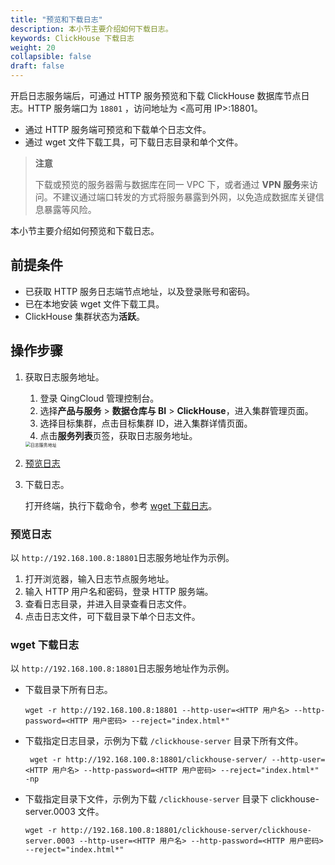 ```yaml
---
title: "预览和下载日志"
description: 本小节主要介绍如何下载日志。 
keywords: ClickHouse 下载日志
weight: 20
collapsible: false
draft: false
---
```



开启日志服务端后，可通过 HTTP 服务预览和下载 ClickHouse 数据库节点日志。HTTP 服务端口为 `18801` ，访问地址为 <高可用 IP>:18801。

- 通过 HTTP 服务端可预览和下载单个日志文件。
- 通过 wget 文件下载工具，可下载日志目录和单个文件。

> **注意**
> 
> 下载或预览的服务器需与数据库在同一 VPC 下，或者通过 **VPN 服务**来访问。不建议通过端口转发的方式将服务暴露到外网，以免造成数据库关键信息暴露等风险。

本小节主要介绍如何预览和下载日志。

## 前提条件

- 已获取 HTTP 服务日志端节点地址，以及登录账号和密码。
- 已在本地安装 wget 文件下载工具。
- ClickHouse 集群状态为**活跃**。

## 操作步骤

1. 获取日志服务地址。
   
   1. 登录 QingCloud 管理控制台。
   2. 选择**产品与服务** > **数据仓库与 BI** > **ClickHouse**，进入集群管理页面。
   3. 选择目标集群，点击目标集群 ID，进入集群详情页面。
   4. 点击**服务列表**页签，获取日志服务地址。
   
   <img src="../../../_images/log_server_addr.png" alt="日志服务地址" style="zoom:50%;" />

2. [预览日志](#预览日志)

3. 下载日志。

   打开终端，执行下载命令，参考 [wget 下载日志](#wget-下载日志)。

### 预览日志

以 `http://192.168.100.8:18801`日志服务地址作为示例。

1. 打开浏览器，输入日志节点服务地址。
2. 输入 HTTP 用户名和密码，登录 HTTP 服务端。
3. 查看日志目录，并进入目录查看日志文件。
4. 点击日志文件，可下载目录下单个日志文件。

### wget 下载日志

以 `http://192.168.100.8:18801`日志服务地址作为示例。

- 下载目录下所有日志。

   ```
   wget -r http://192.168.100.8:18801 --http-user=<HTTP 用户名> --http-password=<HTTP 用户密码> --reject="index.html*"
   ```

- 下载指定日志目录，示例为下载 `/clickhouse-server` 目录下所有文件。

   ```
    wget -r http://192.168.100.8:18801/clickhouse-server/ --http-user=<HTTP 用户名> --http-password=<HTTP 用户密码> --reject="index.html*" -np
   ```

- 下载指定目录下文件，示例为下载 `/clickhouse-server` 目录下 clickhouse-server.0003 文件。

   ```
   wget -r http://192.168.100.8:18801/clickhouse-server/clickhouse-server.0003 --http-user=<HTTP 用户名> --http-password=<HTTP 用户密码> --reject="index.html*"
   ```
